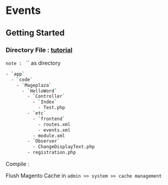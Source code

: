 # Events

## Getting Started

### Directory File : [tutorial](https://www.mageplaza.com/magento-2-module-development/magento-2-events.html)
`note : `  `` as directory
```bash
- `app`
  - `code`
    - `Mageplaza`
      - `HelloWord`
        - `Controller`
          - `Index`
            - Test.php
        - `etc`
          - `frontend`
            - routes.xml
            - events.xml
          - module.xml
        - `Observer`
          - ChangeDisplayText.php
        - registration.php
```

Compile : 

Flush Magento Cache in `admin >> system >> cache management`
